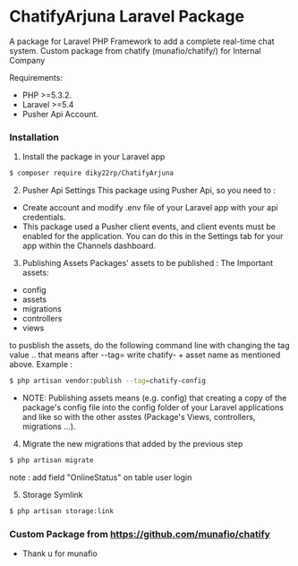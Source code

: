 # ChatifyArjuna Laravel Package 

A package for Laravel PHP Framework to add a complete real-time chat system. Custom package from chatify (munafio/chatify/) for Internal Company

Requirements:
  - PHP >=5.3.2.
  - Laravel >=5.4
  - Pusher Api Account.

### Installation

1. Install the package in your Laravel app
```sh
$ composer require diky22rp/ChatifyArjuna
```

2. Pusher Api Settings
This package using Pusher Api, so you need to :
- Create account and modify .env file of your Laravel app with your api credentials.
- This package used a Pusher client events, and client events must be enabled for the application. You can do this in the Settings tab for your app within the Channels dashboard.

3. Publishing Assets
Packages' assets to be published :
The Important assets:
- config
- assets
- migrations
- controllers
- views

to pusblish the assets, do the following command line with changing the tag value .. that means after --tag= write chatify- + asset name as mentioned above.
Example :
```sh
$ php artisan vendor:publish --tag=chatify-config
```
- NOTE: Publishing assets means (e.g. config) that creating a copy of the package's config file into the config folder of your Laravel applications and like so with the other asstes (Package's Views, controllers, migrations ...).

4. Migrate the new migrations that added by the previous step
```sh
$ php artisan migrate
```
note : add field "OnlineStatus" on table user login

5. Storage Symlink
```sh
$ php artisan storage:link
```

### Custom Package from https://github.com/munafio/chatify

 - Thank u for munafio
